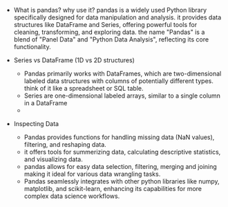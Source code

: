 - What is pandas? why use it?
	pandas is a widely used Python library specifically designed for data manipulation and analysis. it provides data structures like DataFrame and Series, offering powerful tools for cleaning, transforming, and exploring data. the name "Pandas" is a blend of "Panel Data" and "Python Data Analysis", reflecting its core functionality.

- Series vs DataFrame (1D vs 2D structures)
	- Pandas primarily works with DataFrames, which are two-dimensional labeled data structures with columns of potentially different types. think of it like a spreadsheet or SQL table.
	- Series are one-dimensional labeled arrays, similar to a single column in a DataFrame
	- 

- Inspecting Data
	- Pandas provides functions for handling missing data (NaN values), filtering, and reshaping data.
	- it offers tools for summerizing data, calculating descriptive statistics, and visualizing data.
	- pandas allows for easy data selection, filtering, merging and joining making it ideal for various data wrangling tasks.
	- Pandas seamlessly integrates with other python libraries like numpy, matplotlib, and scikit-learn, enhancing its capabilities for more complex data science workflows.